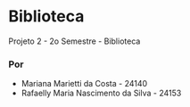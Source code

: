 # Biblioteca
Projeto 2 - 2o Semestre - Biblioteca
### Por 
- Mariana Marietti da Costa - 24140
- Rafaelly Maria Nascimento da Silva - 24153
